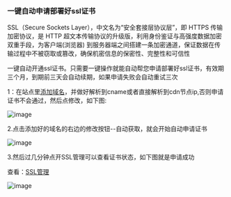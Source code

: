 ### 一键自动申请部署好ssl证书

SSL（Secure Sockets Layer），中文名为“安全套接层协议层”，即 HTTPS 传输加密协议，是 HTTP 超文本传输协议的升级版，利用身份鉴证与高强度数据加密双重手段，为客户端(浏览器) 到服务器端之间搭建一条加密通道，保证数据在传输过程中不被窃取或篡改，确保机密信息的保密性、完整性和可信性

一键自动开通ssl证书。只需要一键操作就能自动帮您申请部署好ssl证书，有效期三个月，到期前三天会自动续期，如果申请失败会自动重试三次

1：在站点里[添加域名](/SharkCdnDoc/CDN管理/站点列表/添加域名.md)，并做好解析到cname或者直接解析到cdn节点ip,否则申请证书不会通过，然后点修改，如下图:

![image](https://user-images.githubusercontent.com/90588289/135227802-add4dbdf-a39e-4555-8923-e6b515621da0.png)

2.点击添加好的域名的右边的修改按钮--自动获取，就会开始自动申请证书

![image](https://user-images.githubusercontent.com/90588289/133742058-1f6a9513-ae1f-4138-9fba-1d9df0c95a9f.png)

3.然后过几分钟点开SSL管理可以查看证书状态，如下图就是申请成功

查看：[SSL管理](/SharkCdnDoc/CDN管理/SSL管理/SSL管理.md)

![image](https://user-images.githubusercontent.com/90588289/133742072-8292f24d-9de1-4e01-b00e-7673f74d2595.png)
